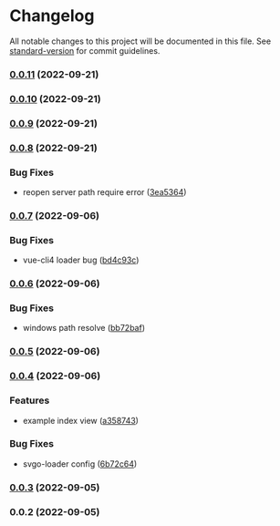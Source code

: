 # Changelog

All notable changes to this project will be documented in this file. See [standard-version](https://github.com/conventional-changelog/standard-version) for commit guidelines.

### [0.0.11](https://github.com/Eyes22798/custom-svg-icon/compare/v0.0.10...v0.0.11) (2022-09-21)

### [0.0.10](https://github.com/Eyes22798/custom-svg-icon/compare/v0.0.9...v0.0.10) (2022-09-21)

### [0.0.9](https://github.com/Eyes22798/custom-svg-icon/compare/v0.0.8...v0.0.9) (2022-09-21)

### [0.0.8](https://github.com/Eyes22798/custom-svg-icon/compare/v0.0.7...v0.0.8) (2022-09-21)


### Bug Fixes

* reopen server path require error ([3ea5364](https://github.com/Eyes22798/custom-svg-icon/commit/3ea5364e1f1cc72b609d07b24fad12974d5289e9))

### [0.0.7](https://github.com/Eyes22798/custom-svg-icon/compare/v0.0.6...v0.0.7) (2022-09-06)


### Bug Fixes

* vue-cli4 loader bug ([bd4c93c](https://github.com/Eyes22798/custom-svg-icon/commit/bd4c93cf14b5a750eaabcd8f6566218991a10e97))

### [0.0.6](https://github.com/Eyes22798/custom-svg-icon/compare/v0.0.5...v0.0.6) (2022-09-06)


### Bug Fixes

* windows path resolve ([bb72baf](https://github.com/Eyes22798/custom-svg-icon/commit/bb72bafc334908af4c6c3245ed0cec444bb7a44d))

### [0.0.5](https://github.com/Eyes22798/custom-svg-icon/compare/v0.0.4...v0.0.5) (2022-09-06)

### [0.0.4](https://github.com/Eyes22798/custom-svg-icon/compare/v0.0.3...v0.0.4) (2022-09-06)


### Features

* example index view ([a358743](https://github.com/Eyes22798/custom-svg-icon/commit/a3587432ff1cfb94b12fd6a0ad8103ae96c07d0e))


### Bug Fixes

* svgo-loader config ([6b72c64](https://github.com/Eyes22798/custom-svg-icon/commit/6b72c6427a0d579bcbc0d77a0c7a54799912be13))

### [0.0.3](https://github.com/Eyes22798/custom-svg-icon/compare/v0.0.2...v0.0.3) (2022-09-05)

### 0.0.2 (2022-09-05)
